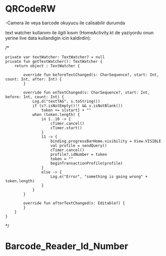 # QRCodeRW

-Camera ile veya barcode okuyucu ile calisabilir durumda

text watcher kullanımı ile ilgili kısım (HomeActivity.kt de yaziyordu onun yerine live data kullandigin icin kaldirdin):

/*

    private var textWatcher: TextWatcher? = null
    private fun getTextWatcher(): TextWatcher {
        return object : TextWatcher {

            override fun beforeTextChanged(s: CharSequence?, start: Int, count: Int, after: Int) {
            }

            override fun onTextChanged(s: CharSequence?, start: Int, before: Int, count: Int) {
                Log.d("textTAG", s.toString())
                if (s?.isNotEmpty()!! && s.isNotBlank())
                    token += s[start] + ""
                when (token.length) {
                    in 1..10 -> {
                        cTimer.cancel()
                        cTimer.start()
                    }
                    11 -> {
                        binding.progressBarHome.visibility = View.VISIBLE
                        val profile = sendQuery()
                        cTimer.cancel()
                        profile?.idNumber = token
                        token = ""
                        beginTransactionProfile(profile)
                    }
                    else -> {
                        Log.e("Error", "something is going wrong" + token.length)
                    }
                }
            }

            override fun afterTextChanged(s: Editable?) {
            }
        }
    }

*/

# Barcode_Reader_Id_Number
